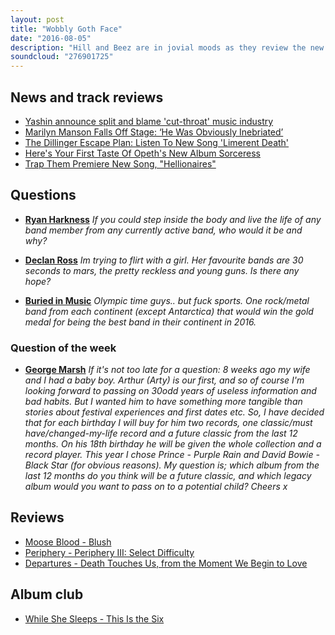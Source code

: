 ```yaml
---
layout: post
title: "Wobbly Goth Face"
date: "2016-08-05"
description: "Hill and Beez are in jovial moods as they review the new albums from Moose Blood, Periphery and Departures, there's chat on the new songs from The Dillinger Escape Plan and Opeth, concern over Marilyn Manson, which bands would grab gold for their continent on Olympic week and there's an Album Club on While She Sleeps's This Is The Six."
soundcloud: "276901725"
---
```


## News and track reviews

- [Yashin announce split and blame 'cut-throat' music industry](http://teamrock.com/news/2016-08-04/yashin-announce-split-and-blame-cut-throat-music-industry)
- [Marilyn Manson Falls Off Stage: ‘He Was Obviously Inebriated’](http://www.alternativenation.net/marilyn-manson-falls-off-stage-obviously-inebriated/)
- [The Dillinger Escape Plan: Listen To New Song 'Limerent Death'](http://www.blabbermouth.net/news/the-dillinger-escape-plan-listen-to-new-song-limerent-death/)
- [Here's Your First Taste Of Opeth's New Album Sorceress](http://www.metalinjection.net/av/heres-your-first-taste-of-new-opeth)
- [Trap Them Premiere New Song, "Hellionaires"](http://www.revolvermag.com/artist-music-song-premieres/trap-them-premiere-new-song-hellionaires/22276)


## Questions

- [**Ryan Harkness**](https://www.facebook.com/thatsnotmetalpodcast/photos/a.1814755825417620.1073741828.1814737015419501/1932829906943544/?type=3&comment_id=1932831200276748&comment_tracking=%7B%22tn%22%3A%22R9%22%7D)
*If you could step inside the body and live the life of any band member from any currently active band, who would it be and why?*

- [**Declan Ross**](https://www.facebook.com/thatsnotmetalpodcast/photos/a.1814755825417620.1073741828.1814737015419501/1932829906943544/?type=3&comment_id=1932862010273667&comment_tracking=%7B%22tn%22%3A%22R9%22%7D)
*Im trying to flirt with a girl. Her favourite bands are 30 seconds to mars, the pretty reckless and young guns. Is there any hope?*

- [**Buried in Music**](https://www.facebook.com/thatsnotmetalpodcast/photos/a.1814755825417620.1073741828.1814737015419501/1932829906943544/?type=3&comment_id=1932879960271872&comment_tracking=%7B%22tn%22%3A%22R9%22%7D)
*Olympic time guys.. but fuck sports. One rock/metal band from each continent (except Antarctica) that would win the gold medal for being the best band in their continent in 2016.*


### Question of the week

- [**George Marsh**](https://www.facebook.com/thatsnotmetalpodcast/photos/a.1814755825417620.1073741828.1814737015419501/1932829906943544/?type=3&comment_id=1933087950251073&comment_tracking=%7B%22tn%22%3A%22R9%22%7D)
*If it's not too late for a question:
8 weeks ago my wife and I had a baby boy. Arthur (Arty) is our first, and so of course I'm looking forward to passing on 30odd years of useless information and bad habits. But I wanted him to have something more tangible than stories about festival experiences and first dates etc.
So, I have decided that for each birthday I will buy for him two records, one classic/must have/changed-my-life record and a future classic from the last 12 months. On his 18th birthday he will be given the whole collection and a record player. This year I chose Prince - Purple Rain and David Bowie - Black Star (for obvious reasons).
My question is; which album from the last 12 months do you think will be a future classic, and which legacy album would you want to pass on to a potential child?
Cheers x*


## Reviews

- [Moose Blood - Blush](https://itunes.apple.com/gb/album/blush/id1102541215)
- [Periphery - Periphery III: Select Difficulty](https://itunes.apple.com/gb/album/periphery-iii-select-difficulty/id1117535070)
- [Departures - Death Touches Us, from the Moment We Begin to Love](https://itunes.apple.com/gb/album/death-touches-us-from-moment/id1115238084)


## Album club

- [While She Sleeps - This Is the Six](https://itunes.apple.com/gb/album/this-is-the-six/id543274574)
